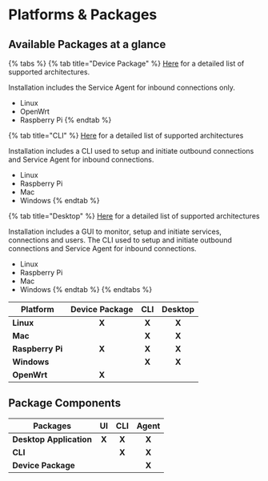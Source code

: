# Platforms & Packages

## Available Packages at a glance

{% tabs %}
{% tab title="Device Package" %}
[Here](../../software/device-package/supported-platforms.md) for a detailed list of supported architectures.

Installation includes the Service Agent for inbound connections only.

* Linux
* OpenWrt
* Raspberry Pi
{% endtab %}

{% tab title="CLI" %}
[Here](../../software/device-package/supported-platforms.md) for a detailed list of supported architectures&#x20;

Installation includes a CLI used to setup and initiate outbound connections and Service Agent for inbound connections.

* Linux
* Raspberry Pi
* Mac
* Windows
{% endtab %}

{% tab title="Desktop" %}
[Here](../../software/desktop/overview-and-installation.md#desktop-supported-packages) for a detailed list of supported architectures&#x20;

Installation includes a GUI to monitor, setup and initiate services, connections and users. The CLI used to setup and initiate outbound connections and Service Agent for inbound connections.

* Linux
* Raspberry Pi
* Mac
* Windows
{% endtab %}
{% endtabs %}

| **Platform**      | **Device Package** | **CLI**       | **Desktop** |
| ----------------- | :----------------: | :-----------: | :---------: |
| **Linux**         |        **X**       |     **X**     |    **X**    |
| **Mac**           |                    |     **X**     |    **X**    |
| **Raspberry  Pi** |        **X**       |     **X**     |    **X**    |
| **Windows**       |                    |     **X**     |    **X**    |
| **OpenWrt**       |        **X**       |               |             |

## Package Components

| **Packages**            | **UI** | **CLI** | **Agent** |
| ----------------------- | :----: | :-----: | :-------: |
| **Desktop Application** |  **X** |  **X**  |   **X**   |
| **CLI**                 |        |  **X**  |   **X**   |
| **Device Package**      |        |         |   **X**   |

